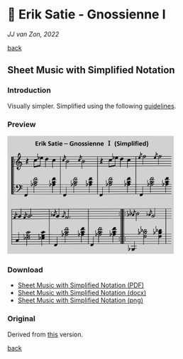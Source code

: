 🎵 Erik Satie - Gnossienne Ⅰ
============================

*JJ van Zon, 2022*

[back](../README.md)

Sheet Music with Simplified Notation
------------------------------------

### Introduction

Visually simpler. Simplified using the following [guidelines](https://jjvanzon.github.io/Piano-Playing-Docs/methods/sheet-music-notation-simplification.html).

### Preview

<img src="satie-gnossienne-1-sheet-music-simplified-notation-preview.png" width="375" />

### Download

- [Sheet Music with Simplified Notation (PDF)](satie-gnossienne-1-sheet-music-simplified-notation.pdf)
- [Sheet Music with Simplified Notation (docx)](satie-gnossienne-1-sheet-music-simplified-notation.docx)
- [Sheet Music with Simplified Notation (png)](satie-gnossienne-1-sheet-music-simplified-notation.png)

### Original

Derived from [this](https://jjvanzon.github.io/Piano-Playing-Docs/satie-gnossienne-1/sheet-music/README.html) version.

[back](../README.md)